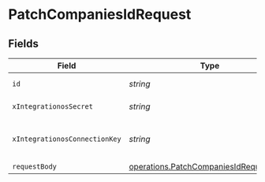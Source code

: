 # PatchCompaniesIdRequest


## Fields

| Field                                                                                            | Type                                                                                             | Required                                                                                         | Description                                                                                      |
| ------------------------------------------------------------------------------------------------ | ------------------------------------------------------------------------------------------------ | ------------------------------------------------------------------------------------------------ | ------------------------------------------------------------------------------------------------ |
| `id`                                                                                             | *string*                                                                                         | :heavy_check_mark:                                                                               | The id of the model                                                                              |
| `xIntegrationosSecret`                                                                           | *string*                                                                                         | :heavy_check_mark:                                                                               | IntegrationOS API key                                                                            |
| `xIntegrationosConnectionKey`                                                                    | *string*                                                                                         | :heavy_check_mark:                                                                               | The unique identifier of a Connected Account                                                     |
| `requestBody`                                                                                    | [operations.PatchCompaniesIdRequestBody](../../models/operations/patchcompaniesidrequestbody.md) | :heavy_minus_sign:                                                                               | N/A                                                                                              |